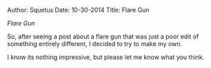 Author: Squetus
Date: 10-30-2014
Title: Flare Gun

*Flare Gun*

So, after seeing a post about a flare gun that was just a poor edit of something entirely different, I decided to try to make my own.

I know its nothing impressive, but please let me know what you think.